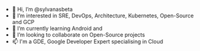 - 👋 Hi, I’m @sylvanasbeta
- 👀 I’m interested in SRE, DevOps, Architecture, Kubernetes, Open-Source and GCP
- 🌱 I’m currently learning Android and 
- 💞️ I’m looking to collaborate on Open-Source projects
- 📫 I'm a GDE,  Google Developer Expert specialising in Cloud 

<!---
sylvanasbeta/sylvanasbeta is a ✨ special ✨ repository because its `README.md` (this file) appears on your GitHub profile.
You can click the Preview link to take a look at your changes.
--->
